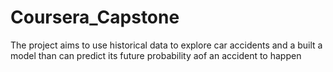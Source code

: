 # Coursera_Capstone
The project aims to use historical data to explore car accidents and a built a model than can predict its future probability aof an accident to happen
